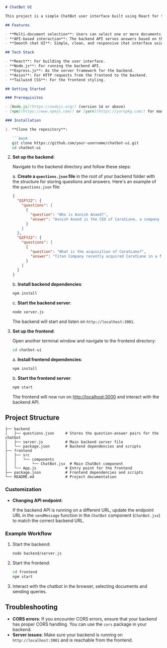 
```markdown
# ChatBot UI

This project is a simple ChatBot user interface built using React for the frontend and Node.js for the backend. It allows users to select documents and interact with the bot, with responses provided by the backend API based on the selected documents.

## Features

- **Multi-document selection**: Users can select one or more documents, and the chatbot will generate responses accordingly.
- **API-based interaction**: The backend API serves answers based on the selected documents and user queries.
- **Smooth chat UI**: Simple, clean, and responsive chat interface using Flexbox for alignment and smooth scrolling.

## Tech Stack

- **React**: For building the user interface.
- **Node.js**: For running the backend API.
- **Express.js**: As the server framework for the backend.
- **Axios**: For HTTP requests from the frontend to the backend.
- **Tailwind CSS**: For the frontend styling.

## Getting Started

### Prerequisites

- [Node.js](https://nodejs.org/) (version 14 or above)
- [npm](https://www.npmjs.com/) or [yarn](https://yarnpkg.com/) for managing dependencies

### Installation

1. **Clone the repository**:

   ```bash
   git clone https://github.com/your-username/chatbot-ui.git
   cd chatbot-ui
   ```

2. **Set up the backend**:
   
   Navigate to the backend directory and follow these steps:

   a. **Create a `questions.json` file** in the root of your backend folder with the structure for storing questions and answers. Here's an example of the `questions.json` file:
   
   ```json
   {
     "Q1FY22": {
       "questions": [
         {
           "question": "Who is Avnish Anand?",
           "answer": "Avnish Anand is the CEO of CaratLane, a company recently acquired by Titan Company."
         }
       ]
     },
     "Q2FY22": {
       "questions": [
         {
           "question": "What is the acquisition of CaratLane?",
           "answer": "Titan Company recently acquired CaratLane in a full buyout deal."
         }
       ]
     }
   }
   ```

   b. **Install backend dependencies**:
   
   ```bash
   npm install
   ```

   c. **Start the backend server**:

   ```bash
   node server.js
   ```

   The backend will start and listen on `http://localhost:3001`.

3. **Set up the frontend**:
   
   Open another terminal window and navigate to the frontend directory:

   ```bash
   cd chatbot-ui
   ```

   a. **Install frontend dependencies**:

   ```bash
   npm install
   ```

   b. **Start the frontend server**:

   ```bash
   npm start
   ```

   The frontend will now run on [http://localhost:3000](http://localhost:3000) and interact with the backend API.

## Project Structure

```
├── backend
│   ├── questions.json     # Stores the question-answer pairs for the chatbot
│   ├── server.js          # Main backend server file
│   └── package.json       # Backend dependencies and scripts
├── frontend
│   ├── src
│   │   └── components
│   │       └── ChatBot.jsx  # Main ChatBot component
│   └── App.js             # Entry point for the frontend
├── package.json           # Frontend dependencies and scripts
└── README.md              # Project documentation
```

### Customization

- **Changing API endpoint**:
  
  If the backend API is running on a different URL, update the endpoint URL in the `sendMessage` function in the `ChatBot` component (`ChatBot.jsx`) to match the correct backend URL.

### Example Workflow

1. Start the backend:

   ```bash
   node backend/server.js
   ```

2. Start the frontend:

   ```bash
   cd frontend
   npm start
   ```

3. Interact with the chatbot in the browser, selecting documents and sending queries.

## Troubleshooting

- **CORS errors**: If you encounter CORS errors, ensure that your backend has proper CORS handling. You can use the `cors` package in your backend.
- **Server issues**: Make sure your backend is running on `http://localhost:3001` and is reachable from the frontend.

